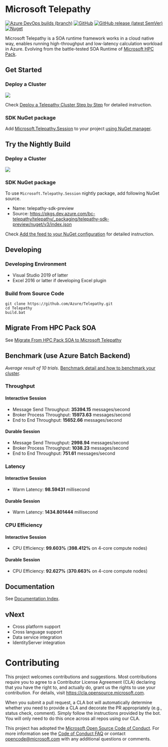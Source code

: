 # Microsoft Telepathy 

[![Azure DevOps builds (branch)](https://img.shields.io/azure-devops/build/bc-telepathy/32d89ced-58e3-4e1d-835e-b6e22ec7cc80/3/dev)](https://dev.azure.com/bc-telepathy/telepathy/_build?definitionId=3) [![GitHub](https://img.shields.io/github/license/Azure/Telepathy)](https://github.com/Azure/Telepathy/blob/dev/LICENSE) [![GitHub release (latest SemVer)](https://img.shields.io/github/v/release/azure/telepathy)](https://github.com/Azure/Telepathy/releases) [![Nuget](https://img.shields.io/nuget/v/Microsoft.Telepathy.Session)](https://www.nuget.org/packages/Microsoft.Telepathy.Session/)

Microsoft Telepathy is a SOA runtime framework works in a cloud native way, enables running high-throughput and low-latency calculation workload in Azure. Evolving from the battle-tested SOA Runtime of [Microsoft HPC Pack](https://docs.microsoft.com/en-us/powershell/high-performance-computing/overview?view=hpc16-ps).

## Get Started

### Deploy a Cluster

<a href="https://portal.azure.com/#create/Microsoft.Template/uri/https%3A%2F%2Fraw.githubusercontent.com%2FAzure%2FTelepathy%2Fmaster%2Fdeploy%2Fazuredeploy.release.json" target="_blank">
    <img src="http://azuredeploy.net/deploybutton.png"/>
</a>

Check [Deploy a Telepathy Cluster Step by Step](doc/deployment.md) for detailed instruction.

### SDK NuGet package

Add [Microsoft.Telepathy.Session](https://www.nuget.org/packages/Microsoft.Telepathy.Session/) to your project [using NuGet manager](https://docs.microsoft.com/en-us/nuget/quickstart/install-and-use-a-package-in-visual-studio).

## Try the Nightly Build

### Deploy a Cluster

<a href="https://portal.azure.com/#create/Microsoft.Template/uri/https%3A%2F%2Fraw.githubusercontent.com%2FAzure%2FTelepathy%2Fdev%2Fdeploy%2Fazuredeploy.json" target="_blank">
    <img src="http://azuredeploy.net/deploybutton.png"/>
</a>

### SDK NuGet package

To use `Microsoft.Telepathy.Session` nightly package, add following NuGet source.

- Name: telepathy-sdk-preview
- Source: https://pkgs.dev.azure.com/bc-telepathy/telepathy/_packaging/telepathy-sdk-preview/nuget/v3/index.json

Check [Add the feed to your NuGet configuration](https://docs.microsoft.com/en-us/azure/devops/artifacts/nuget/consume?view=azure-devops) for detailed instruction.

## Developing

### Developing Environment

- Visual Studio 2019 of latter
- Excel 2016 or latter if developing Excel plugin

### Build from Source Code

```shell
git clone https://github.com/Azure/Telepathy.git
cd Telepathy
build.bat
```

## Migrate From HPC Pack SOA

See [Migrate From HPC Pack SOA to Microsoft Telepathy](doc/migrate_from_hpc_pack_soa_to_microsoft_telepathy.md)

## Benchmark (use Azure Batch Backend)

*Average result of 10 trials*. [Benchmark detail and how to benchmark your cluster](doc/performance_benchmark.md).

### Throughput

#### Interactive Session

- Message Send Throughput: **35394.15** messages/second
- Broker Process Throughput: **15973.63** messages/second
- End to End Throughput: **15652.66** messages/second

#### Durable Session

- Message Send Throughput: **2998.94** messages/second
- Broker Process Throughput: **1038.23** messages/second
- End to End Throughput: **751.61** messages/second

### Latency

#### Interactive Session

- Warm Latency: **98.59431** millisecond

#### Durable Session

- Warm Latency: **1434.801444** millisecond

### CPU Efficiency

#### Interactive Session

- CPU Efficiency: **99.603%** (**398.412%** on 4-core compute nodes)

#### Durable Session

- CPU Efficiency: **92.627%** (**370.663%** on 4-core compute nodes)

## Documentation

See [Documentation Index](doc/index.md).

## vNext

- Cross platform support
- Cross language support
- Data service integration
- IdentityServer integration

# Contributing

This project welcomes contributions and suggestions.  Most contributions require you to agree to a
Contributor License Agreement (CLA) declaring that you have the right to, and actually do, grant us
the rights to use your contribution. For details, visit https://cla.opensource.microsoft.com.

When you submit a pull request, a CLA bot will automatically determine whether you need to provide
a CLA and decorate the PR appropriately (e.g., status check, comment). Simply follow the instructions
provided by the bot. You will only need to do this once across all repos using our CLA.

This project has adopted the [Microsoft Open Source Code of Conduct](https://opensource.microsoft.com/codeofconduct/).
For more information see the [Code of Conduct FAQ](https://opensource.microsoft.com/codeofconduct/faq/) or
contact [opencode@microsoft.com](mailto:opencode@microsoft.com) with any additional questions or comments.
